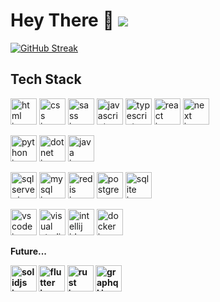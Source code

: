 <h1 align="left">Hey There 👋 <a href="https://www.codewars.com/users/Igroman4ik228"><img src="https://www.codewars.com/users/Igroman4ik228/badges/micro" /></a></h1>

<p align="left">
  <a href="https://github.com/Igroman4ik228"><img src="https://streak-stats.demolab.com?user=Igroman4ik228&theme=dark&background=0D1117&currStreakLabel=EBEBEB" alt="GitHub Streak" /></a>
</p>

<h2 align="left">Tech Stack</h2>

<p align="left">
  <a href="https://html.spec.whatwg.org/multipage/"><img height="42" width="42" src="https://skillicons.dev/icons?i=html" alt="html icon" /></a>
  <a href="https://www.w3.org/Style/CSS/"><img height="42" width="42" src="https://skillicons.dev/icons?i=css" alt="css icon" /></a>
  <a href="https://sass-lang.com/"><img height="42" width="42" src="https://skills.syvixor.com/api/icons?i=sass" alt="sass icon" /></a>
  <a href="https://ecma-international.org/"><img height="42" width="42" src="https://skills.syvixor.com/api/icons?i=js" alt="javascript icon" /></a>
  <a href="https://www.typescriptlang.org/"><img height="42" width="42" src="https://skills.syvixor.com/api/icons?i=ts" alt="typescript icon" /></a>
  <a href="https://react.dev/"><img height="42" width="42" src="https://skills.syvixor.com/api/icons?i=react" alt="react icon" /></a>
  <a href="https://nextjs.org/"><img height="42" width="42" src="https://skills.syvixor.com/api/icons?i=nextjs" alt="next icon" /></a> 
</p>

<p align="left">
  <a href="https://www.python.org/"><img height="42" width="42" src="https://skills.syvixor.com/api/icons?i=python" alt="python icon" /></a>
  <a href="https://dotnet.microsoft.com/"><img height="42" width="42" src="https://skills.syvixor.com/api/icons?i=dotnet" alt="dotnet icon" /></a>
  <a href="https://www.java.com/"><img height="42" width="42" src="https://skills.syvixor.com/api/icons?i=java" alt="java icon" /></a>
</p>

<p align="left">
  <a href="http://www.microsoft.com/sqlserver"><img height="42" width="42" src="https://skills.syvixor.com/api/icons?i=sqlserver" alt="sqlserver icon" /></a>
  <a href="https://www.mysql.com/"><img height="42" width="42" src="https://skills.syvixor.com/api/icons?i=mysql" alt="mysql icon" /></a>
  <a href="https://redis.io/"><img height="42" width="42" src="https://skills.syvixor.com/api/icons?i=redis" alt="redis icon" /></a>
  <a href="https://www.postgresql.org/"><img height="42" width="42" src="https://skills.syvixor.com/api/icons?i=postgresql" alt="postgres icon" /></a>
  <a href="https://www.sqlite.org/"><img height="42" width="42" src="https://skills.syvixor.com/api/icons?i=sqlite" alt="sqlite icon" /></a>
</p>

<p align="left">
  <a href="https://code.visualstudio.com/"><img height="42" width="42" src="https://skills.syvixor.com/api/icons?i=vscode" alt="vscode icon" /></a>
  <a href="https://visualstudio.microsoft.com/"><img height="42" width="42" src="https://skills.syvixor.com/api/icons?i=visualstudio" alt="visual studio icon" /></a>
  <a href="https://www.jetbrains.com/"><img height="42" width="42" src="https://skills.syvixor.com/api/icons?i=intellijidea" alt="intellij idea icon" /></a>
  <a href="https://www.docker.com/"><img height="42" width="42" src="https://skills.syvixor.com/api/icons?i=docker" alt="docker icon" /></a>
</p>

<b>Future...<b>
<p align="left">
  <a href="https://www.solidjs.com/"><img height="42" width="42" src="https://skills.syvixor.com/api/icons?i=solidjs" alt="solidjs icon" /></a>
  <a href="https://flutter.dev/"><img height="42" width="42" src="https://skills.syvixor.com/api/icons?i=flutter" alt="flutter icon" /></a>
  <a href="https://rust-lang.org/"><img height="42" width="42" src="https://skills.syvixor.com/api/icons?i=rust" alt="rust icon" /></a>
  <a href="https://graphql.org/"><img height="42" width="42" src="https://skills.syvixor.com/api/icons?i=graphql" alt="graphql icon" /></a>
</p>

<!-- <h2 align="left">Social</h2>
<p align="left">
  <img height="42" width="42" src="https://cdn.simpleicons.org/youtube" />
  <img height="42" width="42" src="https://cdn.simpleicons.org/twitch" />
  <img height="42" width="42" src="https://cdn.simpleicons.org/telegram" />
  <img height="42" width="42" src="https://cdn.simpleicons.org/curseforge" />
  <img height="42" width="42" src="https://cdn.simpleicons.org/modrinth" />
</p> -->

